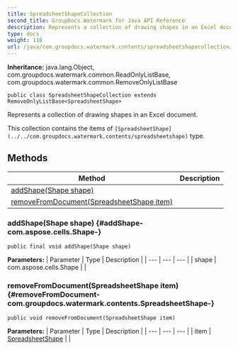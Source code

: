 ```yaml
---
title: SpreadsheetShapeCollection
second_title: GroupDocs.Watermark for Java API Reference
description: Represents a collection of drawing shapes in an Excel document.
type: docs
weight: 118
url: /java/com.groupdocs.watermark.contents/spreadsheetshapecollection/
---
```

**Inheritance:**
java.lang.Object, com.groupdocs.watermark.common.ReadOnlyListBase, com.groupdocs.watermark.common.RemoveOnlyListBase
```
public class SpreadsheetShapeCollection extends RemoveOnlyListBase<SpreadsheetShape>
```

Represents a collection of drawing shapes in an Excel document.

This collection contains the items of `[SpreadsheetShape](../../com.groupdocs.watermark.contents/spreadsheetshape)` type.
## Methods

| Method | Description |
| --- | --- |
| [addShape(Shape shape)](#addShape-com.aspose.cells.Shape-) |  |
| [removeFromDocument(SpreadsheetShape item)](#removeFromDocument-com.groupdocs.watermark.contents.SpreadsheetShape-) |  |
### addShape(Shape shape) {#addShape-com.aspose.cells.Shape-}
```
public final void addShape(Shape shape)
```




**Parameters:**
| Parameter | Type | Description |
| --- | --- | --- |
| shape | com.aspose.cells.Shape |  |

### removeFromDocument(SpreadsheetShape item) {#removeFromDocument-com.groupdocs.watermark.contents.SpreadsheetShape-}
```
public void removeFromDocument(SpreadsheetShape item)
```




**Parameters:**
| Parameter | Type | Description |
| --- | --- | --- |
| item | [SpreadsheetShape](../../com.groupdocs.watermark.contents/spreadsheetshape) |  |

